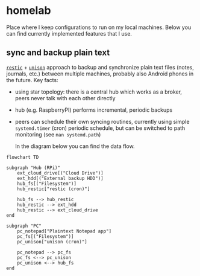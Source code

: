 # homelab

Place where I keep configurations to run on my local machines. Below you can
find currently implemented features that I use.

## sync and backup plain text

[`restic`](https://restic.net/) +
[`unison`](https://github.com/bcpierce00/unison) approach to backup and
synchronize plain text files (notes, journals, etc.) between multiple machines,
probably also Android phones in the future. Key facts:

- using star topology: there is a central hub which works as a broker, peers
  never talk with each other directly
- hub (e.g. RaspberryPI) performs incremental, periodic backups
- peers can schedule their own syncing routines, currently using simple
  `systemd.timer` (cron) periodic schedule, but can be switched to path
  monitoring (see `man systemd.path`)

  In the diagram below you can find the data flow.

```mermaid
flowchart TD

subgraph "Hub (RPi)"
    ext_cloud_drive[("Cloud Drive")]
    ext_hdd[("External backup HDD")]
    hub_fs[("Filesystem")]
    hub_restic["restic (cron)"]

    hub_fs --> hub_restic
    hub_restic --> ext_hdd
    hub_restic --> ext_cloud_drive
end

subgraph "PC"
    pc_notepad["Plaintext Notepad app"]
    pc_fs[("Filesystem")]
    pc_unison["unison (cron)"]

    pc_notepad --> pc_fs
    pc_fs <--> pc_unison
    pc_unison <--> hub_fs
end
```
